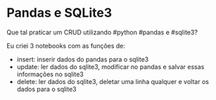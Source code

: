 # Pandas e SQLite3

Que tal praticar um CRUD utilizando #python #pandas e #sqlite3?

Eu criei 3 notebooks com as funções de:
- insert: inserir dados do pandas para o sqlite3
- update: ler dados do sqlite3, modificar no pandas e salvar essas informações no sqlite3
- delete: ler dados do sqlite3, deletar uma linha qualquer e voltar os dados para o sqlite3

